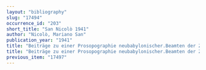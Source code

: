 ```yaml
---
layout: "bibliography"
slug: "17494"
occurrence_id: "203"
short_title: "San Nicolò 1941"
author: "Nicolò, Mariano San"
publication_year: "1941"
title: "Beiträge zu einer Prosopographie neubabylonischer.Beamten der Zivil- und Tempelverwaltung, Sitzungsberichte der Bayerischen Akademie der Wissenschaften1941/2.2 (München), 1941/2.2"
title: "Beiträge zu einer Prosopographie neubabylonischer.Beamten der Zivil- und Tempelverwaltung, Sitzungsberichte der Bayerischen Akademie der Wissenschaften1941/2.2 (München), 1941/2.2"
previous_item: "17497"
---
```

